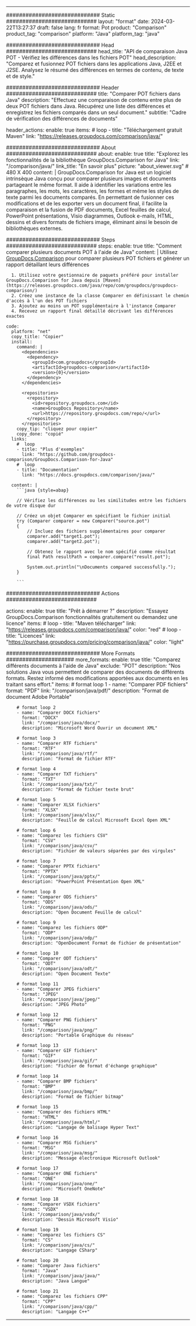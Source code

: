 
---
############################# Static ############################
layout: "format"
date:  2024-03-22T13:27:37
draft: false
lang: fr
format: Pot
product: "Comparison"
product_tag: "comparison"
platform: "Java"
platform_tag: "java"

############################# Head ############################
head_title: "API de comparaison Java POT - Vérifiez les différences dans les fichiers POT"
head_description: "Comparez et fusionnez POT fichiers dans les applications Java, J2EE et J2SE. Analysez le résumé des différences en termes de contenu, de texte et de style."

############################# Header ############################
title: "Comparer POT fichiers dans Java" 
description: "Effectuez une comparaison de contenu entre plus de deux POT fichiers dans Java. Récupérez une liste des différences et enregistrez les fichiers comparés dans un seul document."
subtitle: "Cadre de vérification des différences de documents" 

header_actions:
  enable: true
  items:
    #  loop
    - title: "Téléchargement gratuit Maven"
      link: "https://releases.groupdocs.com/comparison/java/"
      
############################# About ############################
about:
    enable: true
    title: "Explorez les fonctionnalités de la bibliothèque GroupDocs.Comparison for Java"
    link: "/comparison/java/"
    link_title: "En savoir plus"
    picture: "about_viewer.svg" # 480 X 400
    content: |
       GroupDocs.Comparison for Java est un logiciel intrinsèque Java conçu pour comparer plusieurs images et documents partageant le même format. Il aide à identifier les variations entre les paragraphes, les mots, les caractères, les formes et même les styles de texte parmi les documents comparés. En permettant de fusionner ces modifications et de les exporter vers un document final, il facilite la comparaison et la fusion de PDF documents, Excel feuilles de calcul, PowerPoint présentations, Visio diagrammes, Outlook e-mails, HTML, dessins et divers formats de fichiers image, éliminant ainsi le besoin de bibliothèques externes.

############################# Steps ############################
steps:
    enable: true
    title: "Comment comparer plusieurs documents POT à l'aide de Java"
    content: |
      Utilisez [GroupDocs.Comparison](https://products.groupdocs.com/comparison/java/) pour comparer plusieurs POT fichiers et générer un rapport détaillant leurs différences
      
      1. Utilisez votre gestionnaire de paquets préféré pour installer GroupDocs.Comparison for Java depuis [Maven](https://releases.groupdocs.com/java/repo/com/groupdocs/groupdocs-comparison/)
      2. Créez une instance de la classe Comparer en définissant le chemin d'accès à l'un des POT fichiers
      3. Ajoutez au moins un POT supplémentaire à l'instance Comparer
      4. Recevez un rapport final détaillé décrivant les différences exactes
   
    code:
      platform: "net"
      copy_title: "Copier"
      install:
        command: |
          <dependencies>
            <dependency>
              <groupId>com.groupdocs</groupId>
              <artifactId>groupdocs-comparison</artifactId>
              <version>{0}</version>
            </dependency>
          </dependencies>

          <repositories>
            <repository>
              <id>repository.groupdocs.com</id>
              <name>GroupDocs Repository</name>
              <url>https://repository.groupdocs.com/repo/</url>
            </repository>
          </repositories>
        copy_tip: "cliquez pour copier"
        copy_done: "copié"
      links:
        #  loop
        - title: "Plus d'exemples"
          link: "https://github.com/groupdocs-comparison/GroupDocs.Comparison-for-Java"
        #  loop
        - title: "Documentation"
          link: "https://docs.groupdocs.com/comparison/java/"
          
      content: |
        ```java {style=abap}

        // Vérifiez les différences ou les similitudes entre les fichiers de votre disque dur

        // Créez un objet Comparer en spécifiant le fichier initial
        try (Comparer comparer = new Comparer("source.pot") 
        {
            // Incluez des fichiers supplémentaires pour comparer
        	comparer.add("target1.pot");
            comparer.add("target2.pot");

            // Obtenez le rapport avec le nom spécifié comme résultat
            final Path resultPath = comparer.compare("result.pot"); 

            System.out.println("\nDocuments compared successfully.");
        }
        
        ```            

############################# Actions ############################

actions:
  enable: true
  title: "Prêt à démarrer ?"
  description: "Essayez GroupDocs.Comparison fonctionnalités gratuitement ou demandez une licence"
  items:
    #  loop
    - title: "Maven télécharger"
      link: "https://releases.groupdocs.com/comparison/java/"
      color: "red"
        #  loop
    - title: "Licences"
      link: "https://purchase.groupdocs.com/pricing/comparison/java/"
      color: "light"


############################# More Formats #####################
more_formats:
    enable: true
    title: "Comparez différents documents à l'aide de Java"
    exclude: "POT"
    description: "Nos solutions Java vous permettent de comparer des documents de différents formats. Restez informé des modifications apportées aux documents en les traitant sans effort."
    items: 
        # format loop 1
        - name: "Comparer PDF fichiers"
          format: "PDF"
          link: "/comparison/java/pdf/"
          description: "Format de document Adobe Portable"

        # format loop 2
        - name: "Comparer DOCX fichiers"
          format: "DOCX"
          link: "/comparison/java/docx/"
          description: "Microsoft Word Ouvrir un document XML"

        # format loop 3
        - name: "Comparer RTF fichiers"
          format: "RTF"
          link: "/comparison/java/rtf/"
          description: "Format de fichier RTF"

        # format loop 4
        - name: "Comparer TXT fichiers"
          format: "TXT"
          link: "/comparison/java/txt/"
          description: "Format de fichier texte brut"

        # format loop 5
        - name: "Comparer XLSX fichiers"
          format: "XLSX"
          link: "/comparison/java/xlsx/"
          description: "Feuille de calcul Microsoft Excel Open XML"

        # format loop 6
        - name: "Comparez les fichiers CSV"
          format: "CSV"
          link: "/comparison/java/csv/"
          description: "Fichier de valeurs séparées par des virgules"

        # format loop 7
        - name: "Comparer PPTX fichiers"
          format: "PPTX"
          link: "/comparison/java/pptx/"
          description: "PowerPoint Présentation Open XML"

        # format loop 8
        - name: "Comparer ODS fichiers"
          format: "ODS"
          link: "/comparison/java/ods/"
          description: "Open Document Feuille de calcul"

        # format loop 9
        - name: "Comparez les fichiers ODP"
          format: "ODP"
          link: "/comparison/java/odp/"
          description: "OpenDocument Format de fichier de présentation"

        # format loop 10
        - name: "Comparer ODT fichiers"
          format: "ODT"
          link: "/comparison/java/odt/"
          description: "Open Document Texte"

        # format loop 11
        - name: "Comparer JPEG fichiers"
          format: "JPEG"
          link: "/comparison/java/jpeg/"
          description: "JPEG Photo"

        # format loop 12
        - name: "Comparer PNG fichiers"
          format: "PNG"
          link: "/comparison/java/png/"
          description: "Portable Graphique du réseau"

        # format loop 13
        - name: "Comparer GIF fichiers"
          format: "GIF"
          link: "/comparison/java/gif/"
          description: "Fichier de format d'échange graphique"

        # format loop 14
        - name: "Comparer BMP fichiers"
          format: "BMP"
          link: "/comparison/java/bmp/"
          description: "Format de fichier bitmap"

        # format loop 15
        - name: "Comparer des fichiers HTML"
          format: "HTML"
          link: "/comparison/java/html/"
          description: "Langage de balisage Hyper Text"

        # format loop 16
        - name: "Comparer MSG fichiers"
          format: "MSG"
          link: "/comparison/java/msg/"
          description: "Message électronique Microsoft Outlook"

        # format loop 17
        - name: "Comparer ONE fichiers"
          format: "ONE"
          link: "/comparison/java/one/"
          description: "Microsoft OneNote"

        # format loop 18
        - name: "Comparer VSDX fichiers"
          format: "VSDX"
          link: "/comparison/java/vsdx/"
          description: "Dessin Microsoft Visio"

        # format loop 19
        - name: "Comparez les fichiers CS"
          format: "CS"
          link: "/comparison/java/cs/"
          description: "Langage CSharp"

        # format loop 20
        - name: "Comparer Java fichiers"
          format: "Java"
          link: "/comparison/java/java/"
          description: "Java Langue"
          
        # format loop 21
        - name: "Comparez les fichiers CPP"
          format: "CPP"
          link: "/comparison/java/cpp/"
          description: "Langage C++"
---